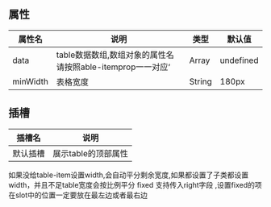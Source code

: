 ## 属性

| 属性名   | 说明                                                       | 类型   | 默认值    |
| -------- | ---------------------------------------------------------- | ------ | --------- |
| data     | table数据数组,数组对象的属性名请按照able-itemprop一一对应‘ | Array  | undefined |
| minWidth | 表格宽度                                                   | String | 180px     |



## 插槽

| 插槽名   | 说明                      |
| -------- | ------------------------- |
| 默认插槽 | 展示table的顶部属性
如果没给table-item设置width,会自动平分剩余宽度,如果都设置了子类都设置width，并且不足table宽度会按比例平分
fixed 支持传入right字段 ,设置fixed的项在slot中的位置一定要放在最左边或者最右边
